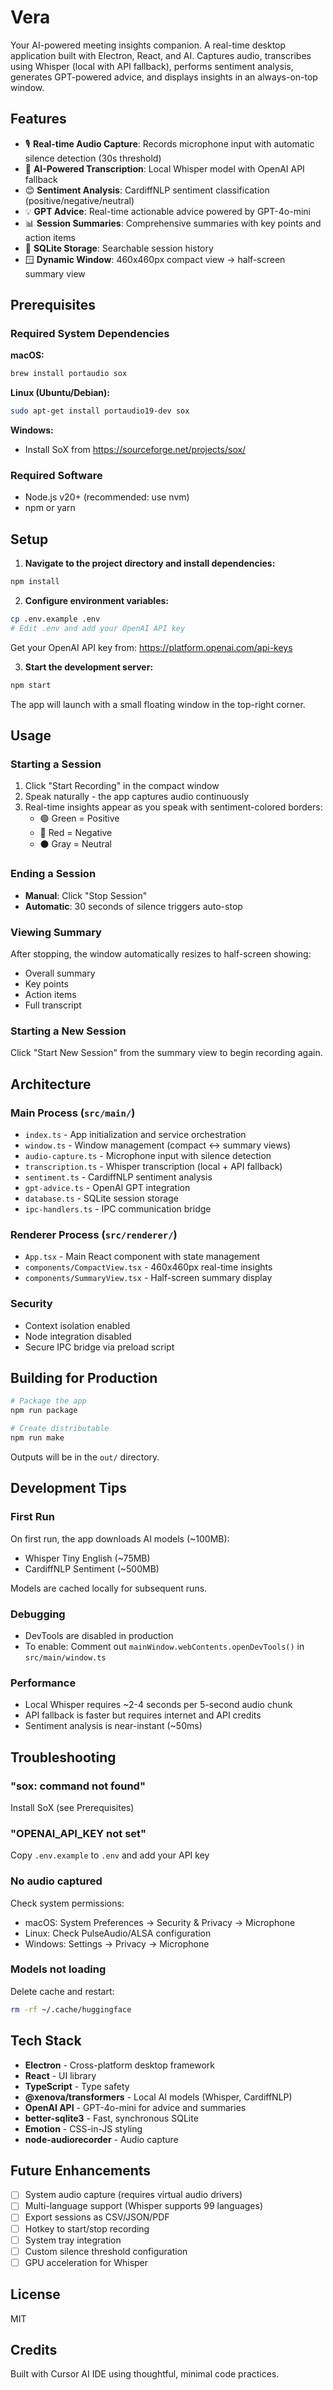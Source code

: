 # Vera

Your AI-powered meeting insights companion. A real-time desktop application built with Electron, React, and AI. Captures audio, transcribes using Whisper (local with API fallback), performs sentiment analysis, generates GPT-powered advice, and displays insights in an always-on-top window.

## Features

- 🎙️ **Real-time Audio Capture**: Records microphone input with automatic silence detection (30s threshold)
- 🤖 **AI-Powered Transcription**: Local Whisper model with OpenAI API fallback
- 😊 **Sentiment Analysis**: CardiffNLP sentiment classification (positive/negative/neutral)
- 💡 **GPT Advice**: Real-time actionable advice powered by GPT-4o-mini
- 📊 **Session Summaries**: Comprehensive summaries with key points and action items
- 💾 **SQLite Storage**: Searchable session history
- 🪟 **Dynamic Window**: 460x460px compact view → half-screen summary view

## Prerequisites

### Required System Dependencies

**macOS:**
```bash
brew install portaudio sox
```

**Linux (Ubuntu/Debian):**
```bash
sudo apt-get install portaudio19-dev sox
```

**Windows:**
- Install SoX from https://sourceforge.net/projects/sox/

### Required Software
- Node.js v20+ (recommended: use nvm)
- npm or yarn

## Setup

1. **Navigate to the project directory and install dependencies:**
```bash
npm install
```

2. **Configure environment variables:**
```bash
cp .env.example .env
# Edit .env and add your OpenAI API key
```

Get your OpenAI API key from: https://platform.openai.com/api-keys

3. **Start the development server:**
```bash
npm start
```

The app will launch with a small floating window in the top-right corner.

## Usage

### Starting a Session
1. Click "Start Recording" in the compact window
2. Speak naturally - the app captures audio continuously
3. Real-time insights appear as you speak with sentiment-colored borders:
   - 🟢 Green = Positive
   - 🔴 Red = Negative
   - ⚫ Gray = Neutral

### Ending a Session
- **Manual**: Click "Stop Session"
- **Automatic**: 30 seconds of silence triggers auto-stop

### Viewing Summary
After stopping, the window automatically resizes to half-screen showing:
- Overall summary
- Key points
- Action items
- Full transcript

### Starting a New Session
Click "Start New Session" from the summary view to begin recording again.

## Architecture

### Main Process (`src/main/`)
- `index.ts` - App initialization and service orchestration
- `window.ts` - Window management (compact ↔ summary views)
- `audio-capture.ts` - Microphone input with silence detection
- `transcription.ts` - Whisper transcription (local + API fallback)
- `sentiment.ts` - CardiffNLP sentiment analysis
- `gpt-advice.ts` - OpenAI GPT integration
- `database.ts` - SQLite session storage
- `ipc-handlers.ts` - IPC communication bridge

### Renderer Process (`src/renderer/`)
- `App.tsx` - Main React component with state management
- `components/CompactView.tsx` - 460x460px real-time insights
- `components/SummaryView.tsx` - Half-screen summary display

### Security
- Context isolation enabled
- Node integration disabled
- Secure IPC bridge via preload script

## Building for Production

```bash
# Package the app
npm run package

# Create distributable
npm run make
```

Outputs will be in the `out/` directory.

## Development Tips

### First Run
On first run, the app downloads AI models (~100MB):
- Whisper Tiny English (~75MB)
- CardiffNLP Sentiment (~500MB)

Models are cached locally for subsequent runs.

### Debugging
- DevTools are disabled in production
- To enable: Comment out `mainWindow.webContents.openDevTools()` in `src/main/window.ts`

### Performance
- Local Whisper requires ~2-4 seconds per 5-second audio chunk
- API fallback is faster but requires internet and API credits
- Sentiment analysis is near-instant (~50ms)

## Troubleshooting

### "sox: command not found"
Install SoX (see Prerequisites)

### "OPENAI_API_KEY not set"
Copy `.env.example` to `.env` and add your API key

### No audio captured
Check system permissions:
- macOS: System Preferences → Security & Privacy → Microphone
- Linux: Check PulseAudio/ALSA configuration
- Windows: Settings → Privacy → Microphone

### Models not loading
Delete cache and restart:
```bash
rm -rf ~/.cache/huggingface
```

## Tech Stack

- **Electron** - Cross-platform desktop framework
- **React** - UI library
- **TypeScript** - Type safety
- **@xenova/transformers** - Local AI models (Whisper, CardiffNLP)
- **OpenAI API** - GPT-4o-mini for advice and summaries
- **better-sqlite3** - Fast, synchronous SQLite
- **Emotion** - CSS-in-JS styling
- **node-audiorecorder** - Audio capture

## Future Enhancements

- [ ] System audio capture (requires virtual audio drivers)
- [ ] Multi-language support (Whisper supports 99 languages)
- [ ] Export sessions as CSV/JSON/PDF
- [ ] Hotkey to start/stop recording
- [ ] System tray integration
- [ ] Custom silence threshold configuration
- [ ] GPU acceleration for Whisper

## License

MIT

## Credits

Built with Cursor AI IDE using thoughtful, minimal code practices.

